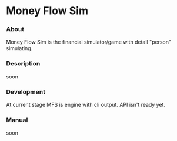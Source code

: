 # Money Flow Sim
### About
Money Flow Sim is the financial simulator/game with detail "person" simulating. 

### Description
soon

### Development
At current stage MFS is engine with cli output. API isn't ready yet.

### Manual
soon
